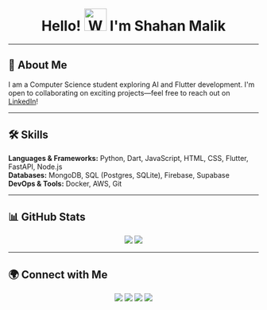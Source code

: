 <h1 align="center">Hello! <img src="https://raw.githubusercontent.com/nixin72/nixin72/master/wave.gif" alt="Waving hand animated gif" height="45" width="45" /> I'm Shahan Malik</h1>

---

## 🚀 About Me  
I am a Computer Science student exploring AI and Flutter development. I'm open to collaborating on exciting projects—feel free to reach out on [LinkedIn](https://www.linkedin.com/in/shahan-malik-8ba6b5253)!

---

## 🛠 Skills  
**Languages & Frameworks:** Python, Dart, JavaScript, HTML, CSS, Flutter, FastAPI, Node.js  
**Databases:** MongoDB, SQL (Postgres, SQLite), Firebase, Supabase  
**DevOps & Tools:** Docker, AWS, Git  

---
## 📊 GitHub Stats  
<p align="center">
  <img src="https://github-readme-stats.vercel.app/api?username=ShahanMalik&theme=vue-dark&show_icons=true&hide_border=true&count_private=true" />
  <img src="https://github-readme-streak-stats.herokuapp.com/?user=ShahanMalik&theme=vue-dark&hide_border=true" />
<!--   <img src="https://github-readme-stats.vercel.app/api/top-langs/?username=ShahanMalik&theme=vue-dark&show_icons=true&hide_border=true&layout=compact" /> -->
</p>

---

## 🌍 Connect with Me  
<p align="center">
  <a href="https://github.com/ShahanMalik"><img src="https://img.shields.io/badge/GitHub-%23181717.svg?style=for-the-badge&logo=github&logoColor=white"></a>
  <a href="https://www.linkedin.com/in/shahan-malik-8ba6b5253"><img src="https://img.shields.io/badge/LinkedIn-%230A66C2.svg?style=for-the-badge&logo=linkedin&logoColor=white"></a>
  <a href="mailto:shahanmalikkhan@gmail.com"><img src="https://img.shields.io/badge/Email-%23D14836.svg?style=for-the-badge&logo=gmail&logoColor=white"></a>
  <a href="https://twitter.com"><img src="https://img.shields.io/badge/Twitter-%231DA1F2.svg?style=for-the-badge&logo=twitter&logoColor=white"></a>
</p>
